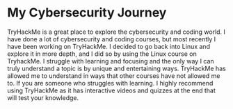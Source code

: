 # My Cybersecurity Journey
TryHackMe is a great place to explore the cybersecurity and coding world.
I have done a lot of cybersecurity and coding courses, but most recently I have been working on TryHackMe. I decided to go back into Linux and explore it in more depth, and I did so by using the Linux course on TryhackMe. I struggle with learning and focusing and the only way I can truly understand a topic is by unique and entertaining ways. TryHackMe has allowed me to understand in ways that other courses have not allowed me to. If you are someone who struggles with learning. I highly recommend using TryHackMe as it has interactive videos and quizzes at the end that will test your knowledge. 
